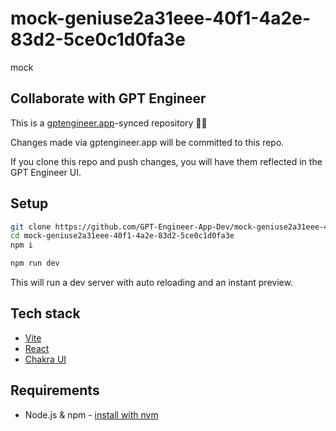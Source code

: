 # mock-geniuse2a31eee-40f1-4a2e-83d2-5ce0c1d0fa3e

mock

## Collaborate with GPT Engineer

This is a [gptengineer.app](https://gptengineer.app)-synced repository 🌟🤖

Changes made via gptengineer.app will be committed to this repo.

If you clone this repo and push changes, you will have them reflected in the GPT Engineer UI.

## Setup

```sh
git clone https://github.com/GPT-Engineer-App-Dev/mock-geniuse2a31eee-40f1-4a2e-83d2-5ce0c1d0fa3e.git
cd mock-geniuse2a31eee-40f1-4a2e-83d2-5ce0c1d0fa3e
npm i
```

```sh
npm run dev
```

This will run a dev server with auto reloading and an instant preview.

## Tech stack

- [Vite](https://vitejs.dev/)
- [React](https://react.dev/)
- [Chakra UI](https://chakra-ui.com/)

## Requirements

- Node.js & npm - [install with nvm](https://github.com/nvm-sh/nvm#installing-and-updating)
